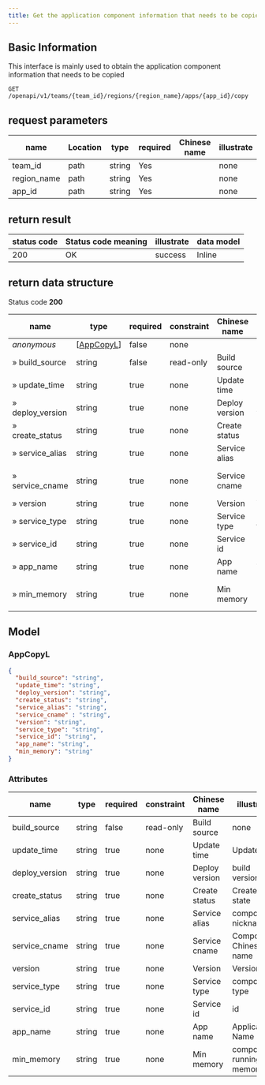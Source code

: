 ```yaml
---
title: Get the application component information that needs to be copied
---
```


## Basic Information
This interface is mainly used to obtain the application component information that needs to be copied

```shell title="请求路径"
GET /openapi/v1/teams/{team_id}/regions/{region_name}/apps/{app_id}/copy
```

## request parameters

| name        | Location | type   | required | Chinese name | illustrate |
| ----------- | -------- | ------ | -------- | ------------ | ---------- |
| team_id     | path     | string | Yes      |              | none       |
| region_name | path     | string | Yes      |              | none       |
| app_id      | path     | string | Yes      |              | none       |

## return result

| status code | Status code meaning | illustrate | data model |
| ----------- | ------------------- | ---------- | ---------- |
| 200         | OK                  | success    | Inline     |

## return data structure

Status code **200**

| name             | type                          | required | constraint | Chinese name   | illustrate               |
| ---------------- | ----------------------------- | -------- | ---------- | -------------- | ------------------------ |
| *anonymous*      | [[AppCopyL](#schemaappcopyl)] | false    | none       |                | none                     |
| » build_source   | string                        | false    | read-only  | Build source   | none                     |
| » update_time    | string                        | true     | none       | Update time    | Updated                  |
| » deploy_version | string                        | true     | none       | Deploy version | build version            |
| » create_status  | string                        | true     | none       | Create status  | Create state             |
| » service_alias  | string                        | true     | none       | Service alias  | component nickname       |
| » service_cname  | string                        | true     | none       | Service cname  | Component Chinese name   |
| » version        | string                        | true     | none       | Version        | Version                  |
| » service_type   | string                        | true     | none       | Service type   | component type           |
| » service_id     | string                        | true     | none       | Service id     | id                       |
| » app_name       | string                        | true     | none       | App name       | Application Name         |
| » min_memory     | string                        | true     | none       | Min memory     | component running memory |

## Model

### AppCopyL<a id="schemaappcopyl"></a>

```json
{
  "build_source": "string",
  "update_time": "string",
  "deploy_version": "string",
  "create_status": "string",
  "service_alias": "string",
  "service_cname" : "string",
  "version": "string",
  "service_type": "string",
  "service_id": "string",
  "app_name": "string",
  "min_memory": "string"
}
```

### Attributes

| name           | type   | required | constraint | Chinese name   | illustrate               |
| -------------- | ------ | -------- | ---------- | -------------- | ------------------------ |
| build_source   | string | false    | read-only  | Build source   | none                     |
| update_time    | string | true     | none       | Update time    | Updated                  |
| deploy_version | string | true     | none       | Deploy version | build version            |
| create_status  | string | true     | none       | Create status  | Create state             |
| service_alias  | string | true     | none       | Service alias  | component nickname       |
| service_cname  | string | true     | none       | Service cname  | Component Chinese name   |
| version        | string | true     | none       | Version        | Version                  |
| service_type   | string | true     | none       | Service type   | component type           |
| service_id     | string | true     | none       | Service id     | id                       |
| app_name       | string | true     | none       | App name       | Application Name         |
| min_memory     | string | true     | none       | Min memory     | component running memory |
